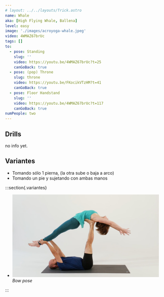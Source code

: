 ```yaml
---
# layout: ../../layouts/Trick.astro
name: Whale
aka: [High Flying Whale, Ballena]
level: easy
image: './images/acroyoga-whale.jpeg'
video: 4WMAZ67brUc
tags: []
to:
  - pose: Standing
    slug: ''
    video: https://youtu.be/4WMAZ67brUc?t=25
    canGoBack: true
  - pose: (pop) Throne
    slug: throne
    video: https://youtu.be/FKocikVTzHM?t=41
    canGoBack: true
  - pose: Floor Handstand
    slug: ''
    video: https://youtu.be/4WMAZ67brUc?t=117
    canGoBack: true
numPeople: two
---
```


## Drills

no info yet.

## Variantes

- Tomando sólo 1 pierna, (la otra sube o baja a arco)
- Tomando un pie y sujetando con ambas manos

:::section{.variantes}

- ![Untitled 1](./images/acroyoga-whale.jpeg)
  _Bow pose_

:::

